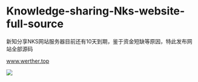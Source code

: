# Knowledge-sharing-Nks-website-full-source

新知分享NKS网站服务器目前还有10天到期，鉴于资金短缺等原因，特此发布网站全部源码

www.werther.top


![](https://i.imgur.com/bDNANTl.jpg)